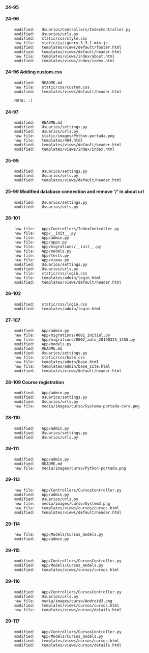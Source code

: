 
#### 24-95


#### 24-96

        modified:   Usuarios/Controllers/IndexController.py
        modified:   Usuarios/urls.py
        modified:   static/css/style.css
        new file:   static/js/jquery-3.3.1.min.js
        modified:   templates/views/default/footer.html
        modified:   templates/views/default/header.html
        new file:   templates/views/index/about.html
        modified:   templates/views/index/index.html

#### 24-96 Adding custom.css

        modified:   README.md
        new file:   static/css/custom.css
        modified:   templates/views/default/header.html

        NOTE: :)

#### 24-97

        modified:   README.md
        modified:   Usuarios/settings.py
        modified:   Usuarios/urls.py
        new file:   static/images/Python-portada.png
        new file:   templates/404.html
        modified:   templates/views/default/header.html
        modified:   templates/views/index/index.html

#### 25-99

        modified:   Usuarios/settings.py
        modified:   Usuarios/urls.py
        modified:   templates/views/default/header.html

#### 25-99 Modified database connection and remove '/' in about url

        modified:   Usuarios/settings.py
        modified:   Usuarios/urls.py

#### 26-101

        new file:   App/Controllers/IndexController.py
        new file:   App/__init__.py
        new file:   App/admin.py
        new file:   App/apps.py
        new file:   App/migrations/__init__.py
        new file:   App/models.py
        new file:   App/tests.py
        new file:   App/views.py
        modified:   Usuarios/settings.py
        modified:   Usuarios/urls.py
        new file:   static/css/login.css
        new file:   templates/admin/login.html
        modified:   templates/views/default/header.html

#### 26-102

        modified:   static/css/login.css
        modified:   templates/admin/login.html

#### 27-107

        modified:   App/admin.py
        new file:   App/migrations/0001_initial.py
        new file:   App/migrations/0002_auto_20190325_1450.py
        modified:   App/models.py
        modified:   README.md
        modified:   Usuarios/settings.py
        new file:   static/css/base.css
        new file:   templates/admin/base.html
        new file:   templates/admin/base_site.html
        modified:   templates/views/default/header.html

#### 28-109 Course registration

        modified:   App/admin.py
        modified:   Usuarios/settings.py
        modified:   Usuarios/urls.py
        new file:   media/images/curso/Systema-portada-core.png

#### 28-110
 
        modified:   App/admin.py
        modified:   Usuarios/settings.py
        modified:   Usuarios/urls.py

#### 28-111

        modified:   App/admin.py
        modified:   README.md
        new file:   media/images/curso/Python-portada.png


#### 29-113 

        new file:   App/Controllers/CursosController.py
        modified:   App/admin.py
        modified:   Usuarios/urls.py
        new file:   media/images/curso/System3.png
        new file:   templates/views/cursos/cursos.html
        modified:   templates/views/default/header.html


#### 29-114

        new file:   App/Models/Cursos_models.py
        modified:   App/admin.py


#### 29-115

        modified:   App/Controllers/CursosController.py
        modified:   App/Models/Cursos_models.py
        modified:   templates/views/cursos/cursos.html


#### 29-116

        modified:   App/Controllers/CursosController.py
        modified:   Usuarios/urls.py
        new file:   media/images/curso/Android3.png
        modified:   templates/views/cursos/cursos.html
        new file:   templates/views/cursos/details.html


#### 29-117

        modified:   App/Controllers/CursosController.py
        modified:   App/Models/Cursos_models.py
        modified:   templates/views/cursos/cursos.html
        modified:   templates/views/cursos/details.html
